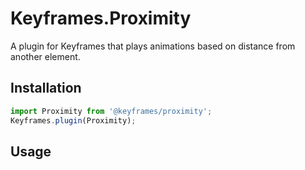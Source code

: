 Keyframes.Proximity
====================

A plugin for Keyframes that plays animations based on distance from another element.

Installation
-----

```javascript
import Proximity from '@keyframes/proximity';
Keyframes.plugin(Proximity);
```

Usage
-----